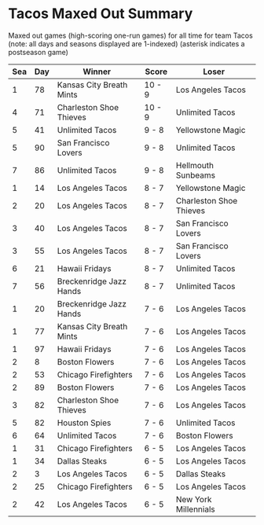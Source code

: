 # Tacos Maxed Out Summary



Maxed out games (high-scoring one-run games) for all time for team Tacos (note: all days and seasons displayed are 1-indexed) (asterisk indicates a postseason game)


| Sea | Day | Winner | Score | Loser | 
| ------ |------ |------ |------ |------ |
| 1 | 78 | Kansas City Breath Mints | 10 - 9 | Los Angeles Tacos | 
| 4 | 71 | Charleston Shoe Thieves | 10 - 9 | Unlimited Tacos | 
| 5 | 41 | Unlimited Tacos | 9 - 8 | Yellowstone Magic | 
| 5 | 90 | San Francisco Lovers | 9 - 8 | Unlimited Tacos | 
| 7 | 86 | Unlimited Tacos | 9 - 8 | Hellmouth Sunbeams | 
| 1 | 14 | Los Angeles Tacos | 8 - 7 | Yellowstone Magic | 
| 2 | 20 | Los Angeles Tacos | 8 - 7 | Charleston Shoe Thieves | 
| 3 | 40 | Los Angeles Tacos | 8 - 7 | San Francisco Lovers | 
| 3 | 55 | Los Angeles Tacos | 8 - 7 | San Francisco Lovers | 
| 6 | 21 | Hawaii Fridays | 8 - 7 | Unlimited Tacos | 
| 7 | 56 | Breckenridge Jazz Hands | 8 - 7 | Unlimited Tacos | 
| 1 | 20 | Breckenridge Jazz Hands | 7 - 6 | Los Angeles Tacos | 
| 1 | 77 | Kansas City Breath Mints | 7 - 6 | Los Angeles Tacos | 
| 1 | 97 | Hawaii Fridays | 7 - 6 | Los Angeles Tacos | 
| 2 | 8 | Boston Flowers | 7 - 6 | Los Angeles Tacos | 
| 2 | 53 | Chicago Firefighters | 7 - 6 | Los Angeles Tacos | 
| 2 | 89 | Boston Flowers | 7 - 6 | Los Angeles Tacos | 
| 3 | 82 | Charleston Shoe Thieves | 7 - 6 | Los Angeles Tacos | 
| 5 | 82 | Houston Spies | 7 - 6 | Unlimited Tacos | 
| 6 | 64 | Unlimited Tacos | 7 - 6 | Boston Flowers | 
| 1 | 31 | Chicago Firefighters | 6 - 5 | Los Angeles Tacos | 
| 1 | 34 | Dallas Steaks | 6 - 5 | Los Angeles Tacos | 
| 2 | 3 | Los Angeles Tacos | 6 - 5 | Dallas Steaks | 
| 2 | 25 | Chicago Firefighters | 6 - 5 | Los Angeles Tacos | 
| 2 | 42 | Los Angeles Tacos | 6 - 5 | New York Millennials | 


